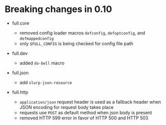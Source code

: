 # Breaking changes in 0.10

* full.core
  * removed config loader macros `defconfig`, `defoptconfig`, and `defmappedconfig`
  * only `$FULL_CONFIG` is being checked for config file path

* full.dev
  * added `do-bell` macro

* full.json
  * add `slurp-json-resource`

* full.http
  * `application/json` request header is used as a fallback header when JSON
    encoding for request body takes place
  * requests use `POST` as default method when json body is present
  * removed HTTP 599 error in favor of HTTP 500 and HTTP 503
